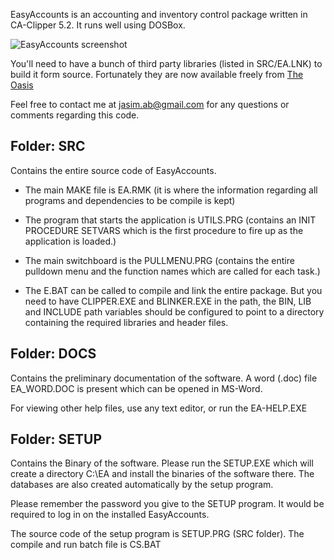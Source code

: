 EasyAccounts is an accounting and inventory control package written in CA-Clipper 5.2. It runs well using DOSBox.

![EasyAccounts screenshot](https://raw.githubusercontent.com/jasim/EasyAccounts/master/ea_screenshot.png)

You'll need to have a bunch of third party libraries (listed in SRC/EA.LNK) to build it form source. Fortunately they are now available freely from [The Oasis][1]

Feel free to contact me at jasim.ab@gmail.com for any questions or comments regarding this code.

Folder:  SRC
------------
Contains the entire source code of EasyAccounts.

* The main MAKE file is EA.RMK (it is where the information regarding all
 programs and dependencies to be compile is kept)

* The program that starts the application is UTILS.PRG (contains an
INIT PROCEDURE SETVARS which is the first procedure to fire up as the
application is loaded.)

* The main switchboard is the PULLMENU.PRG (contains the entire pulldown
menu and the function names which are called for each task.)

* The E.BAT can be called to compile and link the entire package. But
  you need to have CLIPPER.EXE and BLINKER.EXE in the path, the BIN, LIB and
  INCLUDE path variables should be configured to point to a directory containing the required libraries and header files.


Folder: DOCS
------------
Contains the preliminary documentation of the software.
A word (.doc) file EA_WORD.DOC is present which can be opened in MS-Word.

For viewing other help files, use any text editor, or run the EA-HELP.EXE

Folder: SETUP
-------------
Contains the Binary of the software.
Please run the SETUP.EXE which will create a directory C:\EA and install
the binaries of the software there. The databases are also created
automatically by the setup program.

Please remember the password you give to the SETUP program. It would be
required to log in on the installed EasyAccounts.

The source code of the setup program is SETUP.PRG (SRC folder).
The compile and run batch file is CS.BAT


  [1]: http://www.the-oasis.net/
